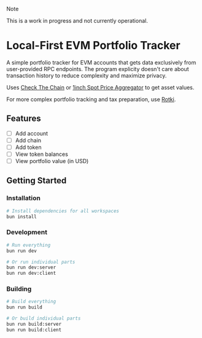 > [!NOTE]  
> This is a work in progress and not currently operational.

# Local-First EVM Portfolio Tracker

A simple portfolio tracker for EVM accounts that gets data exclusively from user-provided RPC endpoints. The program explicity doesn't care about transaction history to reduce complexity and maximize privacy.

Uses [Check The Chain](https://github.com/NaniDAO/ctc) or [1inch Spot Price Aggregator](https://portal.1inch.dev/documentation/contracts/spot-price-aggregator/introduction) to get asset values.

For more complex portfolio tracking and tax preparation, use [Rotki](https://rotki.com/).

## Features

- [ ] Add account
- [ ] Add chain
- [ ] Add token
- [ ] View token balances
- [ ] View portfolio value (in USD)

## Getting Started

### Installation

```bash
# Install dependencies for all workspaces
bun install
```

### Development

```bash
# Run everything
bun run dev

# Or run individual parts
bun run dev:server
bun run dev:client
```

### Building

```bash
# Build everything
bun run build

# Or build individual parts
bun run build:server
bun run build:client
```
